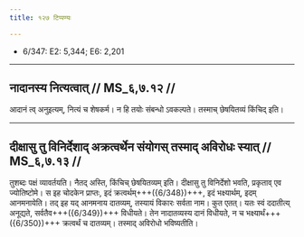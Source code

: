 ```yaml
---
title: १२७ टिप्पण्यः

---
```

- 6/347: E2: 5,344; E6: 2,201

____________________________________________


## नादानस्य नित्यत्वात् // MS_६,७.१२ //

आदानं त्व् अनुइत्यम्, नित्यं च शेषकर्म। न हि तयोः संबन्धो ऽवकल्पते। तस्माच् छेषयितव्यं किंचिद् इति।


____________________________________________


## दीक्षासु तु विनिर्देशाद् अक्रत्वर्थेन संयोगस् तस्माद् अविरोधः स्यात् // MS_६,७.१३ //

तुशब्दः पक्षं व्यावर्तयति। नैतद् अस्ति, किंचिच् छेषयितव्यम् इति। दीक्षासु तु विनिर्देशो भवति, प्रकृताव् एव ज्योतिष्टोमे। स इह चोदकेन प्राप्तः, इदं क्रत्वर्थम्+++({6/348})+++, इदं भक्ष्यार्थम्, इदम् आनमनायेति। तद् इह यद् आनमनाय दातव्यम्, तस्यायं विकारः सर्वता नाम। कुत एतत्। यतः स्वं ददातीत्य् अनूद्यते, सर्वतैव+++({6/349})+++ विधीयते। तेन नादातव्यस्य दानं विधीयते, न च भक्ष्यार्थं+++({6/350})+++ क्रत्वर्थं च दातव्यम्। तस्माद् अविरोधो भविष्यतीति।
